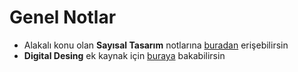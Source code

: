 # Genel Notlar

- Alakalı konu olan **Sayısal Tasarım** notlarına [buradan][Sayısal Tasarım - Ege Uni] erişebilirsin
- **Digital Desing** ek kaynak için [buraya][Digital Design - ITU] bakabilirsin

[Digital Design - ITU]: https://web.itu.edu.tr/~orssi/dersler/LD/Chap_01.pdf
[Sayısal Tasarım - Ege Uni]: http://tec.ege.edu.tr/dersler/say_tas_ders_notu.pdf
